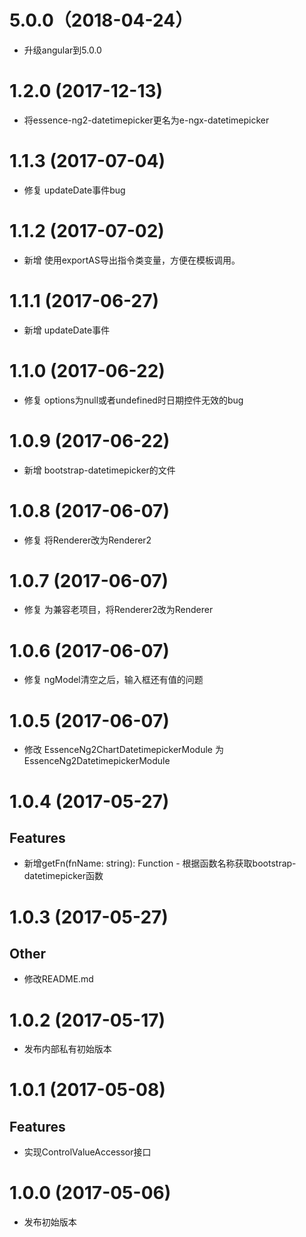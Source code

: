 # 5.0.0（2018-04-24）

- 升级angular到5.0.0

# 1.2.0 (2017-12-13)

- 将essence-ng2-datetimepicker更名为e-ngx-datetimepicker

# 1.1.3 (2017-07-04)

- 修复 updateDate事件bug

# 1.1.2 (2017-07-02)

- 新增 使用exportAS导出指令类变量，方便在模板调用。

# 1.1.1 (2017-06-27)

- 新增 updateDate事件

# 1.1.0 (2017-06-22)

- 修复 options为null或者undefined时日期控件无效的bug

# 1.0.9 (2017-06-22)

- 新增 bootstrap-datetimepicker的文件

# 1.0.8 (2017-06-07)

- 修复 将Renderer改为Renderer2

# 1.0.7 (2017-06-07)

- 修复 为兼容老项目，将Renderer2改为Renderer

# 1.0.6 (2017-06-07)

- 修复 ngModel清空之后，输入框还有值的问题

# 1.0.5 (2017-06-07)

- 修改 EssenceNg2ChartDatetimepickerModule 为 EssenceNg2DatetimepickerModule

# 1.0.4 (2017-05-27)

## Features

- 新增getFn(fnName: string): Function - 根据函数名称获取bootstrap-datetimepicker函数

# 1.0.3 (2017-05-27)

## Other

- 修改README.md

# 1.0.2 (2017-05-17)

- 发布内部私有初始版本

# 1.0.1 (2017-05-08)

## Features

- 实现ControlValueAccessor接口

# 1.0.0 (2017-05-06)

- 发布初始版本
